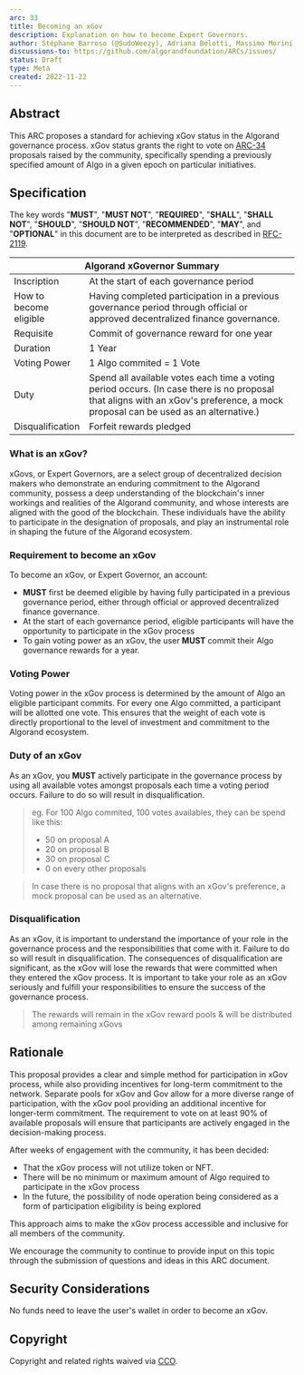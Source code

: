 ```yaml
---
arc: 33
title: Becoming an xGov
description: Explanation on how to become Expert Governors.
author: Stéphane Barroso (@SudoWeezy), Adriana Belotti, Massimo Morini, Michel Treccani, John Woods, Shai Halevi
discussions-to: https://github.com/algorandfoundation/ARCs/issues/
status: Draft
type: Meta
created: 2022-11-22
---
```

 
## Abstract
This ARC proposes a standard for achieving xGov status in the Algorand governance process. xGov status grants the right to vote on [ARC-34](./arc-0034.md) proposals raised by the community, specifically spending a previously specified amount of Algo in a given epoch on particular initiatives. 


## Specification
The key words "**MUST**", "**MUST NOT**", "**REQUIRED**", "**SHALL**", "**SHALL NOT**", "**SHOULD**", "**SHOULD NOT**", "**RECOMMENDED**", "**MAY**", and "**OPTIONAL**" in this document are to be interpreted as described in <a href="https://www.ietf.org/rfc/rfc2119.txt">RFC-2119</a>.
 
<table>
<thead>
  <tr>
    <th colspan="2">Algorand xGovernor Summary</th>
  </tr>
</thead>
<tbody>
  <tr>
    <td>Inscription</td>
    <td colspan="2">At the start of each governance period</td>
  </tr>
  <tr>
    <td>How to <br>become eligible</td>
    <td>Having completed participation in a previous governance period through official or approved decentralized finance governance.</td>
  </tr>  <tr>
    <td>Requisite</td>
    <td colspan="2">Commit of governance reward for one year</td>
  </tr>
  <tr>
    <td>Duration</td>
    <td colspan="2">1 Year</td>
  </tr>
  <tr>
    <td>Voting Power</td>
    <td colspan="2">1 Algo commited = 1 Vote</td>
  </tr>
  <tr>
    <td>Duty</td>
    <td colspan="2">Spend all available votes each time a voting period occurs. (In case there is no proposal that aligns with an xGov's preference, a mock proposal can be used as an alternative.)</td>
  </tr>
  <tr>
    <td rowspan="1">Disqualification</td>
    <td colspan="2">Forfeit rewards pledged</td>
  </tr>
</tbody>
</table>

### What is an xGov?
xGovs, or Expert Governors, are a select group of decentralized decision makers who demonstrate an enduring commitment to the Algorand community, possess a deep understanding of the blockchain's inner workings and realities of the Algorand community, and whose interests are aligned with the good of the blockchain. These individuals have the ability to participate in the designation of proposals, and play an instrumental role in shaping the future of the Algorand ecosystem.

### Requirement to become an xGov
To become an xGov, or Expert Governor, an account:
- **MUST** first be deemed eligible by having fully participated in a previous governance period, either through official or approved decentralized finance governance. 
- At the start of each governance period, eligible participants will have the opportunity to participate in the xGov process
- To gain voting power as an xGov, the user **MUST** commit their Algo governance rewards for a year.

### Voting Power
Voting power in the xGov process is determined by the amount of Algo an eligible participant commits. For every one Algo committed, a participant will be allotted one vote. This ensures that the weight of each vote is directly proportional to the level of investment and commitment to the Algorand ecosystem.


### Duty of an xGov
As an xGov, you **MUST** actively participate in the governance process by using all available votes amongst proposals each time a voting period occurs.  Failure to do so will result in disqualification. 
> eg. For 100 Algo commited, 100 votes availables, they can be spend like this:
> - 50 on proposal A
> - 20 on proposal B
> - 30 on proposal C
> - 0 on every other proposals

> In case there is no proposal that aligns with an xGov's preference, a mock proposal can be used as an alternative.

### Disqualification
As an xGov, it is important to understand the importance of your role in the governance process and the responsibilities that come with it. Failure to do so will result in disqualification. The consequences of disqualification are significant, as the xGov will lose the rewards that were committed when they entered the xGov process. It is important to take your role as an xGov seriously and fulfill your responsibilities to ensure the success of the governance process.

> The rewards will remain in the xGov reward pools & will be distributed among remaining xGovs

## Rationale
This proposal provides a clear and simple method for participation in xGov process, while also providing incentives for long-term commitment to the network. Separate pools for xGov and Gov allow for a more diverse range of participation, with the xGov pool providing an additional incentive for longer-term commitment. The requirement to vote on at least 90% of available proposals will ensure that participants are actively engaged in the decision-making process. 

After weeks of engagement with the community, it has been decided:
- That the xGov process will not utilize token or NFT.
- There will be no minimum or maximum amount of Algo required to participate in the xGov process
- In the future, the possibility of node operation being considered as a form of participation eligibility is being explored

This approach aims to make the xGov process accessible and inclusive for all members of the community.

We encourage the community to continue to provide input on this topic through the submission of questions and ideas in this ARC document.

## Security Considerations
No funds need to leave the user's wallet in order to become an xGov.
 
## Copyright
Copyright and related rights waived via <a href="https://creativecommons.org/publicdomain/zero/1.0/">CCO</a>.